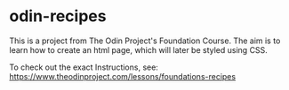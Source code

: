 # odin-recipes

This is a project from The Odin Project's Foundation Course. 
The aim is to learn how to create an html page, which will later be styled using CSS.

To check out the exact Instructions, see: https://www.theodinproject.com/lessons/foundations-recipes